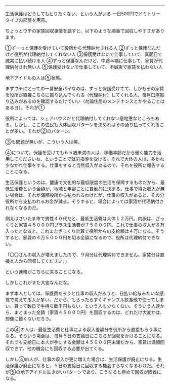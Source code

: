 ---
生活保護はどうしてもとりたくない、という人がいる
一日500円でドミトリータイプの部屋を用意。

ちょっとウチの家賃回収事情を話すと、以下のような順番で回収しやすさがあります。

①ずーっと保護を受けていて役所から代理納付される人
②ずっと保護なんだけど役所が代理納付してくれない人
③保護受けないで仕事していて、真面目で誠実に払い続ける人
④ずっと保護なんだけど、中途半端に仕事して、家賃が代理納付され無い人
⑤保護受けないで仕事していて、不誠実で家賃を払わない人

地下アイドルの人は⑤状態。

まずウチにとっての一番安全パイなのは、ずっと保護受けてて、しかもその家賃を役所が直接こちらに振り込んでくれる（代理納付）してくれる人。毎月口座振り込みがあるのを確認するだけでいい（勿論住居のメンテナンスとかやることはあるヨ）。それが①

役所によっては、シェアハウスだと代理納付してくれない意地悪なところもある。しかし、ここの住民も大体回収パターンを決めればその通り払ってくれることが多い。それが②のパターン。

③も問題が無いが、こういう人は稀。

④について。保護を受けても６５歳未満の人は、稼働年齢だから働く能力を活用してくださいね、ということで就労指導を受ける。それで大体の人は、多かれ少なかれ仕事をする。仕事をすると当然収入があるので、それを役所に報告することになる。

生活保護というのは、健康で文化的な最低限度の生活を保障するものだから、最低生活費という金額が、地域と年齢ごとに自動的に決まる。仕事で得た収入が無い場合は、それが満額役所から払われるわけだが、仕事の収入があると、その分役所から支払われるお金が減る。そうすると、場合によっては家賃が代理納付されなくなるのだ。

例えばさいたま市で男性４０代だと、最低生活費は大体１２万円。内訳は、ざっくりと家賃４５０００円プラス生活費が７５０００円。これで仕事の収入が８万入ったとなると、これまたざっくり計算で役所からの支給額は４万になる。そうすると、家賃の４万５０００円を切る金額になるので、役所は代理納付できない。

「〇〇さんの収入が増えましたので、９月分は代理納付できません。家賃分は直接本人から回収してください。」

という連絡がこちらに来ることになる。

しかしこれがまた大変なんだな。

まず本人としては、保護費だろうと仕事の収入だろうと、日払い給与みたいな感覚で考えてる人が多い。だから、もらったらすぐギャンブル飲食他で使ってしまい、貰って数日で手持ち数千円もない、という人も少なくない。そういう人達から、まとまった金額（家賃４５０００円）を回収するのは、どれだけ大変かは、想像に難くないだろう。

この④の人は、最低生活費と仕事による収入差額分を役所から直接もらう事になる。そういう場合は、毎月５日の支給日にこちらが回収をかけることになる。それでも支給日に本人が手にする金額は４５０００円未満だから、家賃は満額回収できず、他の機会にも回収する必要が出てくる。

しかし④の人が、仕事の収入が更に増えた場合は、生活保護が廃止になる。生活保護が廃止になると、５日の支給日に回収する機会すらなくなるわけだ。それが⑤の地下アイドル生きがいパターンであり、こうなると極めて回収が困難になる。
